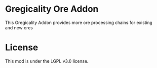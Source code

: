 # Gregicality Ore Addon

This Gregicality Addon provides more ore processing chains for existing and new ores

# License

This mod is under the LGPL v3.0 license.
